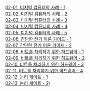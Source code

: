[02-01. 디지털 컴퓨터의 사례 - 1](<02-01. 디지털 컴퓨터의 사례 - 1.md>)\
[02-02. 디지털 컴퓨터의 사례 - 2](<02-02. 디지털 컴퓨터의 사례 - 2.md>)\
[02-03. 디지털 컴퓨터의 사례 - 3](<02-03. 디지털 컴퓨터의 사례 - 3.md>)\
[02-04. 디지털 컴퓨터의 사례 - 4](<02-04. 디지털 컴퓨터의 사례 - 4.md>)\
[02-05. 디지털 컴퓨터의 사례 - 5](<02-05. 디지털 컴퓨터의 사례 - 5.md>)\
[02-06. 간단한 전기 이론 가이드 - 1](<02-06. 간단한 전기 이론 가이드 - 1.md>)\
[02-07. 간단한 전기 이론 가이드 - 2](<02-07. 간단한 전기 이론 가이드 - 2.md>)\
[02-08. 비트를 처리하기 위한 하드웨어 - 1](<02-08. 비트를 처리하기 위한 하드웨어 - 1.md>)\
[02-09. 비트를 처리하기 위한 하드웨어 - 2](<02-09. 비트를 처리하기 위한 하드웨어 - 2.md>)\
[02-10. 비트를 처리하기 위한 하드웨어 - 3](<02-10. 비트를 처리하기 위한 하드웨어 - 3.md>)\
[02-11. 비트를 처리하기 위한 하드웨어 - 4](<02-11. 비트를 처리하기 위한 하드웨어 - 4.md>)\
[02-12. 논리 게이트 - 1](<02-12. 논리 게이트 - 1.md>)\
[02-13. 논리 게이트 - 2](<02-13. 논리 게이트 - 2.md>)\